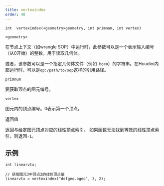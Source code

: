 ```yaml
---
title: vertexindex
order: 40
---
```

`int  vertexindex(<geometry>geometry, int primnum, int vertex)`

`<geometry>`

在节点上下文（如wrangle SOP）中运行时，此参数可以是一个表示输入编号（从0开始）的整数，用于读取几何体。

或者，该参数可以是一个指定几何体文件（例如`.bgeo`）的字符串。在Houdini内部运行时，可以是`op:/path/to/sop`这样的引用路径。

`primnum`

要获取顶点的图元编号。

`vertex`

图元内的顶点编号。0表示第一个顶点。

返回值

返回与给定图元顶点对应的线性顶点索引。
如果函数无法找到等效的线性顶点索引，则返回`-1`。

## 示例

```vex
int linearvtx;

// 获取图元3中顶点2的线性顶点值
linearvtx = vertexindex("defgeo.bgeo", 3, 2);

```
